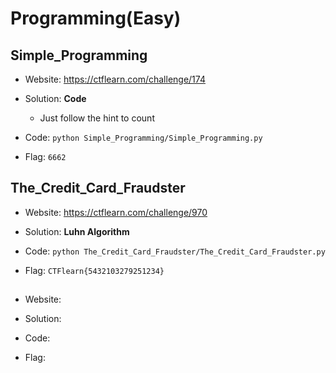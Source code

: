 # Programming(Easy)

## Simple_Programming

* Website: https://ctflearn.com/challenge/174

* Solution: **Code**

    * Just follow the hint to count

* Code: ```python Simple_Programming/Simple_Programming.py```

* Flag: ```6662```

## The_Credit_Card_Fraudster

* Website: https://ctflearn.com/challenge/970

* Solution: **Luhn Algorithm**

* Code: ```python The_Credit_Card_Fraudster/The_Credit_Card_Fraudster.py```

* Flag: ```CTFlearn{5432103279251234}```

##

* Website: 

* Solution:

* Code:

* Flag: 